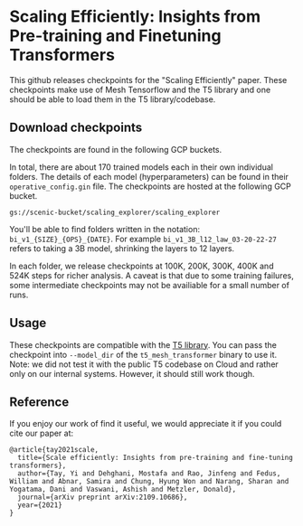 # Scaling Efficiently: Insights from Pre-training and Finetuning Transformers

This github releases checkpoints for the "Scaling Efficiently" paper.
These checkpoints make use of Mesh Tensorflow and the T5 library and
one should be able to load them in the T5 library/codebase.

## Download checkpoints

The checkpoints are found in the following GCP buckets.

In total, there are about 170 trained models each in their own individual
folders. The details of each model (hyperparameters) can be found
in their `operative_config.gin` file. The checkpoints are hosted
at the following GCP bucket.

```
gs://scenic-bucket/scaling_explorer/scaling_explorer
```

You'll be able to find folders written in the notation: `bi_v1_{SIZE}_{OPS}_{DATE}`.
For example `bi_v1_3B_l12_law_03-20-22-27` refers to taking a 3B model,
shrinking the layers to 12 layers. 

In each folder, we release checkpoints at 100K, 200K, 300K, 400K and 524K
steps for richer analysis. A caveat is that due to some training failures,
some intermediate checkpoints may not be availiable for a small number
of runs.


## Usage

These checkpoints are compatible with the [T5 library](https://github.com/google-research/text-to-text-transfer-transformer).
You can pass the checkpoint into `--model_dir` of the `t5_mesh_transformer` binary to use it.
Note: we did not test it with the public T5 codebase on Cloud and rather only on our internal systems. However, it should
still work though.


## Reference

If you enjoy our work of find it useful, we would appreciate it if you could
cite our paper at:


```
@article{tay2021scale,
  title={Scale efficiently: Insights from pre-training and fine-tuning transformers},
  author={Tay, Yi and Dehghani, Mostafa and Rao, Jinfeng and Fedus, William and Abnar, Samira and Chung, Hyung Won and Narang, Sharan and Yogatama, Dani and Vaswani, Ashish and Metzler, Donald},
  journal={arXiv preprint arXiv:2109.10686},
  year={2021}
}
```
